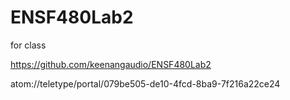 # ENSF480Lab2
for class

https://github.com/keenangaudio/ENSF480Lab2

atom://teletype/portal/079be505-de10-4fcd-8ba9-7f216a22ce24
